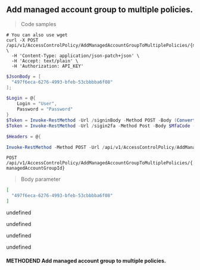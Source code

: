 
## Add managed account group to multiple policies.

<a id="opIdAddManagedAccountGroupToMultiplePoliciesAsync"></a>

> Code samples

```shell
# You can also use wget
curl -X POST /api/v1/AccessControlPolicy/AddManagedAccountGroupToMultiplePolicies/{managedAccountGroupId} \
  -H 'Content-Type: application/json-patch+json' \
  -H 'Accept: text/plain' \
  -H 'Authorization: API_KEY'

```

```powershell
$JsonBody = [
  "497f6eca-6276-4993-bfeb-53cbbbba6f08"
];

$Login = @{
    Login = "User",
    Password = "Password"
}
$Token = Invoke-RestMethod -Url /signinBody -Method POST -Body (ConvertTo-Json $Login)
$Token = Invoke-RestMethod -Url /sigin2fa -Method Post -Body $MfaCode -Headers @{Authorization: "Bearer $Token"}

$Headers = @{

Invoke-RestMethod -Method POST -Url /api/v1/AccessControlPolicy/AddManagedAccountGroupToMultiplePolicies/{managedAccountGroupId} -ContentType application/json-patch+json -Body $JsonBody
```

`POST /api/v1/AccessControlPolicy/AddManagedAccountGroupToMultiplePolicies/{managedAccountGroupId}`

> Body parameter

```json
[
  "497f6eca-6276-4993-bfeb-53cbbbba6f08"
]
```

undefined

undefined

undefined

undefined

#### METHODEND Add managed account group to multiple policies.


